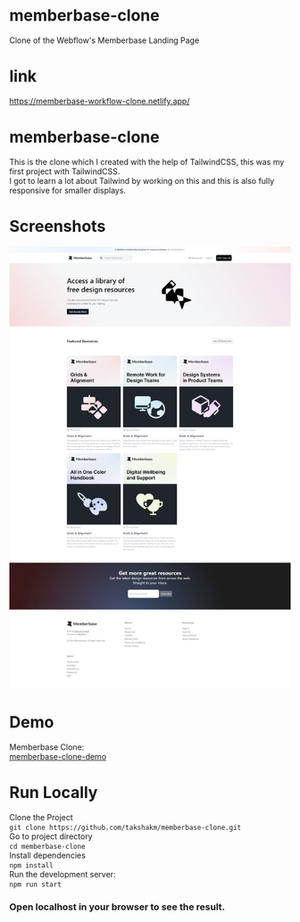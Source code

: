 # memberbase-clone
 Clone of the Webflow's Memberbase Landing Page
 
# link
https://memberbase-workflow-clone.netlify.app/
# memberbase-clone
This is the clone which I created with the help of TailwindCSS, this was my first project with TailwindCSS.
<br>
I got to learn a lot about Tailwind by working on this and this is also fully responsive for smaller displays.
# Screenshots
![memberbase-clone-screenshot](https://github.com/takshakm/memberbase-clone/blob/723fcc6ade1bf9ac569d5a42e2997cb58369040a/public/images/memberbase-workflow-clone-screenshot.png)

# Demo
Memberbase Clone:
<br>
[memberbase-clone-demo](https://drive.google.com/file/d/1OAtphUVXXPH78s-sIYLXB7cIjf_Fa5Y7/view)

# Run Locally
Clone the Project
<br>
`git clone https://github.com/takshakm/memberbase-clone.git`
<br>
Go to project directory
<br>
`cd memberbase-clone`
<br>
Install dependencies
<br>
`npm install`
<br>
Run the development server:
<br>
`npm run start`
<br>
### Open localhost in your browser to see the result.
